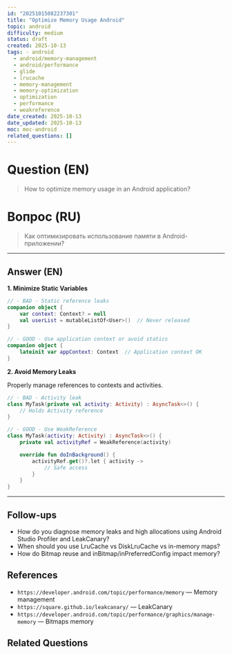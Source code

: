 ```yaml
---
id: "20251015082237301"
title: "Optimize Memory Usage Android"
topic: android
difficulty: medium
status: draft
created: 2025-10-13
tags: - android
  - android/memory-management
  - android/performance
  - glide
  - lrucache
  - memory-management
  - memory-optimization
  - optimization
  - performance
  - weakreference
date_created: 2025-10-13
date_updated: 2025-10-13
moc: moc-android
related_questions: []
---
```


# Question (EN)

> How to optimize memory usage in an Android application?

# Вопрос (RU)

> Как оптимизировать использование памяти в Android-приложении?

---

## Answer (EN)

**1. Minimize Static Variables**

```kotlin
// - BAD - Static reference leaks
companion object {
    var context: Context? = null
    val userList = mutableListOf<User>()  // Never released
}

// - GOOD - Use application context or avoid statics
companion object {
    lateinit var appContext: Context  // Application context OK
}
```

**2. Avoid Memory Leaks**

Properly manage references to contexts and activities.

```kotlin
// - BAD - Activity leak
class MyTask(private val activity: Activity) : AsyncTask<>() {
    // Holds Activity reference
}

// - GOOD - Use WeakReference
class MyTask(activity: Activity) : AsyncTask<>() {
    private val activityRef = WeakReference(activity)

    override fun doInBackground() {
        activityRef.get()?.let { activity ->
            // Safe access
        }
    }
}
```

---

## Follow-ups

-   How do you diagnose memory leaks and high allocations using Android Studio Profiler and LeakCanary?
-   When should you use LruCache vs DiskLruCache vs in-memory maps?
-   How do Bitmap reuse and inBitmap/inPreferredConfig impact memory?

## References

-   `https://developer.android.com/topic/performance/memory` — Memory management
-   `https://square.github.io/leakcanary/` — LeakCanary
-   `https://developer.android.com/topic/performance/graphics/manage-memory` — Bitmaps memory

## Related Questions
